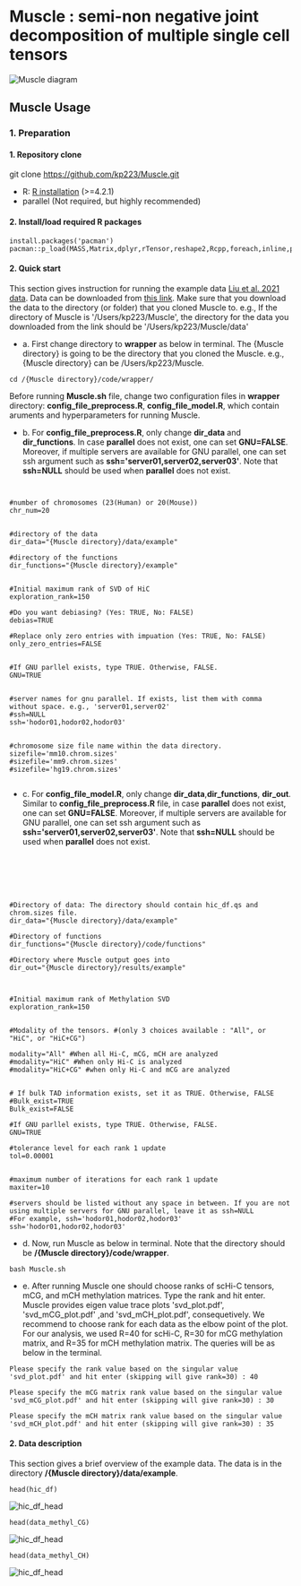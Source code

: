 # Muscle : semi-non negative joint decomposition of multiple single cell tensors
![Muscle diagram](/figures/Figure_intro.jpg)

## Muscle Usage

### 1. Preparation

#### 1. Repository clone

git clone https://github.com/kp223/Muscle.git

-   R: [R installation](https://www.r-project.org)  (>=4.2.1)
-   parallel (Not required, but highly recommended)

#### 2. Install/load required R packages

```
install.packages('pacman')
pacman::p_load(MASS,Matrix,dplyr,rTensor,reshape2,Rcpp,foreach,inline,parallel,doParallel,RSpectra,qs,gtools)
```


#### 2. Quick start
This section gives instruction for running the example data [Liu et al. 2021 data](https://www.nature.com/articles/s41586-020-03182-8).
Data can be downloaded from [this link](https://drive.google.com/drive/folders/18wmHF99eRvq2vZbjPZLD8pW1e8VFwX1o?usp=sharing). Make sure that you download the data to the directory (or folder) that you cloned Muscle to. e.g., If the directory of Muscle is '/Users/kp223/Muscle', the directory for the data you downloaded from the link should be '/Users/kp223/Muscle/data'


- a. First change directory to **wrapper** as below in terminal. The {Muscle directory} is going to be the directory that you cloned the Muscle. e.g., 
{Muscle directory} can be /Users/kp223/Muscle.

```
cd /{Muscle directory}/code/wrapper/
```


Before running **Muscle.sh** file, change two configuration files in **wrapper** directory: **config_file_preprocess.R**, **config_file_model.R**, which contain aruments and 
hyperparameters for running Muscle.


- b. For **config_file_preprocess.R**, only change **dir_data** and **dir_functions**. In case **parallel** does not exist, one can set **GNU=FALSE**. Moreover, if multiple servers are available for GNU 
parallel, one can set ssh argument such as **ssh='server01,server02,server03'**. Note that **ssh=NULL** should be used when **parallel** does not exist.




```


#number of chromosomes (23(Human) or 20(Mouse))
chr_num=20


#directory of the data
dir_data="{Muscle directory}/data/example"

#directory of the functions
dir_functions="{Muscle directory}/example"


#Initial maximum rank of SVD of HiC
exploration_rank=150

#Do you want debiasing? (Yes: TRUE, No: FALSE)
debias=TRUE

#Replace only zero entries with impuation (Yes: TRUE, No: FALSE)
only_zero_entries=FALSE


#If GNU parllel exists, type TRUE. Otherwise, FALSE. 
GNU=TRUE


#server names for gnu parallel. If exists, list them with comma without space. e.g., 'server01,server02'
#ssh=NULL
ssh='hodor01,hodor02,hodor03'


#chromosome size file name within the data directory.
sizefile='mm10.chrom.sizes'
#sizefile='mm9.chrom.sizes'
#sizefile='hg19.chrom.sizes'


```




- c. For **config_file_model.R**, only change **dir_data**,**dir_functions**, **dir_out**. Similar to **config_file_preprocess.R** file, in case **parallel** does not exist, one can set **GNU=FALSE**. Moreover, if 
multiple servers are available for GNU parallel, one can set ssh argument such as **ssh='server01,server02,server03'**. Note that **ssh=NULL** should be used when **parallel** 
does not exist.





```






#Directory of data: The directory should contain hic_df.qs and chrom.sizes file.
dir_data="{Muscle directory}/data/example"

#Directory of functions
dir_functions="{Muscle directory}/code/functions"

#Directory where Muscle output goes into
dir_out="{Muscle directory}/results/example"



#Initial maximum rank of Methylation SVD
exploration_rank=150


#Modality of the tensors. #(only 3 choices available : "All", or "HiC", or "HiC+CG")

modality="All" #When all Hi-C, mCG, mCH are analyzed
#modality="HiC" #When only Hi-C is analyzed
#modality="HiC+CG" #when only Hi-C and mCG are analyzed


# If bulk TAD information exists, set it as TRUE. Otherwise, FALSE
#Bulk_exist=TRUE
Bulk_exist=FALSE

#If GNU parllel exists, type TRUE. Otherwise, FALSE. 
GNU=TRUE

#tolerance level for each rank 1 update 
tol=0.00001


#maximum number of iterations for each rank 1 update
maxiter=10

#servers should be listed without any space in between. If you are not using multiple servers for GNU parallel, leave it as ssh=NULL
#For example, ssh='hodor01,hodor02,hodor03'
ssh='hodor01,hodor02,hodor03'

```




- d. Now, run Muscle as below in terminal. Note that the directory should be **/{Muscle directory}/code/wrapper**.




```
bash Muscle.sh
```



- e. After running Muscle one should choose ranks of scHi-C tensors, mCG, and mCH methylation matrices. Type the rank and hit enter. Muscle provides eigen value trace plots 'svd_plot.pdf', 'svd_mCG_plot.pdf' ,and 'svd_mCH_plot.pdf', consequetively. We recommend to choose rank for each data as the elbow point of the plot. For our analysis, we used R=40 for scHi-C, R=30 for mCG methylation matrix, and R=35 for mCH methylation matrix. The queries will be as below in the terminal.


```
Please specify the rank value based on the singular value 'svd_plot.pdf' and hit enter (skipping will give rank=30) : 40

Please specify the mCG matrix rank value based on the singular value 'svd_mCG_plot.pdf' and hit enter (skipping will give rank=30) : 30

Please specify the mCH matrix rank value based on the singular value 'svd_mCH_plot.pdf' and hit enter (skipping will give rank=30) : 35

```




#### 2. Data description

This section gives a brief overview of the example data. The data is in the directory **/{Muscle directory}/data/example**.

```
head(hic_df)
```

![hic_df_head](/figures/hic_df_head.jpg)





```
head(data_methyl_CG)
```

![hic_df_head](/figures/data_methyl_CG_head.jpg)




```
head(data_methyl_CH)
```

![hic_df_head](/figures/data_methyl_CH_head.jpg)

